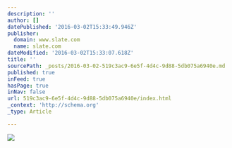 ```yaml
---
description: ''
author: []
datePublished: '2016-03-02T15:33:49.946Z'
publisher:
  domain: www.slate.com
  name: slate.com
dateModified: '2016-03-02T15:33:07.618Z'
title: ''
sourcePath: _posts/2016-03-02-519c3ac9-6e5f-4d4c-9d88-5db075a6940e.md
published: true
inFeed: true
hasPage: true
inNav: false
url: 519c3ac9-6e5f-4d4c-9d88-5db075a6940e/index.html
_context: 'http://schema.org'
_type: Article

---
```

![](http://www.slate.com/content/dam/slate/articles/technology/users/2016/01/160105_USERS_Amanda-Promo.jpg.CROP.promo-xlarge2.jpg)